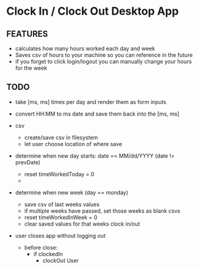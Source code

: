 # Clock In / Clock Out Desktop App

## FEATURES
- calculates how many hours worked each day and week
- Saves csv of hours to your machine so you can reference in the future
- if you forget to click login/logout you can manually change your hours for the week


## TODO
  - take [ms, ms] times per day and render them as form inputs
  - convert HH:MM to ms date and save them back into the [ms, ms]

  - csv
    - create/save csv in filesystem
    - let user choose location of where save

  - determine when new day starts: date == MM/dd/YYYY (date != prevDate)
    - reset timeWorkedToday = 0
    -

  - determine when new week (day == monday)
    - save csv of last weeks values
    - if multiple weeks have passed, set those weeks as blank csvs
    - reset timeWorkedInWeek = 0
    - clear saved values for that weeks clock in/out

  - user closes app without logging out
    - before close:
      - if clockedIn
        - clockOut User

